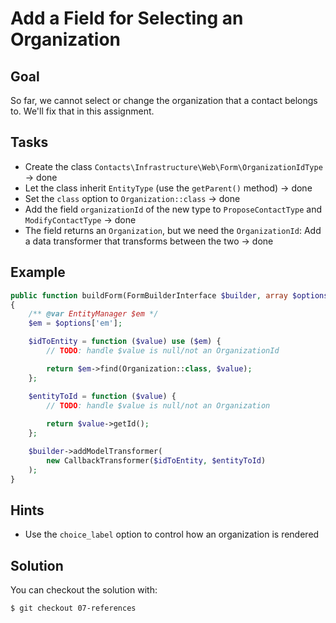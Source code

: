 Add a Field for Selecting an Organization
=========================================

Goal
----

So far, we cannot select or change the organization that a contact belongs to.
We'll fix that in this assignment.

Tasks
-----

* Create the class `Contacts\Infrastructure\Web\Form\OrganizationIdType` -> done
* Let the class inherit `EntityType` (use the `getParent()` method) -> done
* Set the `class` option to `Organization::class` -> done
* Add the field `organizationId` of the new type to `ProposeContactType` and
  `ModifyContactType` -> done
* The field returns an `Organization`, but we need the `OrganizationId`: Add
  a data transformer that transforms between the two -> done
  
Example
-------

~~~php
public function buildForm(FormBuilderInterface $builder, array $options)
{
    /** @var EntityManager $em */
    $em = $options['em'];

    $idToEntity = function ($value) use ($em) {
        // TODO: handle $value is null/not an OrganizationId

        return $em->find(Organization::class, $value);
    };

    $entityToId = function ($value) {
        // TODO: handle $value is null/not an Organization
        
        return $value->getId();
    };

    $builder->addModelTransformer(
        new CallbackTransformer($idToEntity, $entityToId)
    );
}
~~~
  
Hints
-----

* Use the `choice_label` option to control how an organization is rendered

Solution
--------

You can checkout the solution with:

    $ git checkout 07-references
